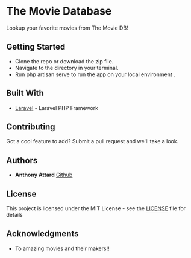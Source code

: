 # The Movie Database

Lookup your favorite movies from The Movie DB!

## Getting Started

* Clone the repo or download the zip file. 
* Navigate to the directory in your terminal.
* Run php artisan serve to run the app on your local environment .

## Built With

* [Laravel](https://laravel.com/) - Laravel PHP Framework

## Contributing

Got a cool feature to add? Submit a pull request and we'll take a look.

## Authors

* **Anthony Attard** [Github](https://github.com/AnthonyAttard)

## License

This project is licensed under the MIT License - see the [LICENSE](LICENSE) file for details

## Acknowledgments

* To amazing movies and their makers!!